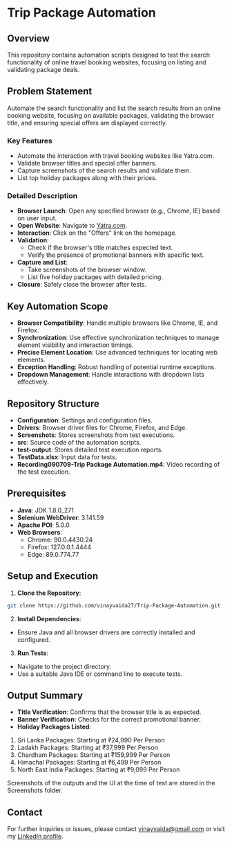 # Trip Package Automation

## Overview

This repository contains automation scripts designed to test the search functionality of online travel booking websites, focusing on listing and validating package deals.

## Problem Statement

Automate the search functionality and list the search results from an online booking website, focusing on available packages, validating the browser title, and ensuring special offers are displayed correctly.

### Key Features

- Automate the interaction with travel booking websites like Yatra.com.
- Validate browser titles and special offer banners.
- Capture screenshots of the search results and validate them.
- List top holiday packages along with their prices.

### Detailed Description

- **Browser Launch**: Open any specified browser (e.g., Chrome, IE) based on user input.
- **Open Website**: Navigate to [Yatra.com](https://www.yatra.com/).
- **Interaction**: Click on the "Offers" link on the homepage.
- **Validation**:
  - Check if the browser's title matches expected text.
  - Verify the presence of promotional banners with specific text.
- **Capture and List**:
  - Take screenshots of the browser window.
  - List five holiday packages with detailed pricing.
- **Closure**: Safely close the browser after tests.

## Key Automation Scope

- **Browser Compatibility**: Handle multiple browsers like Chrome, IE, and Firefox.
- **Synchronization**: Use effective synchronization techniques to manage element visibility and interaction timings.
- **Precise Element Location**: Use advanced techniques for locating web elements.
- **Exception Handling**: Robust handling of potential runtime exceptions.
- **Dropdown Management**: Handle interactions with dropdown lists effectively.

## Repository Structure

- **Configuration**: Settings and configuration files.
- **Drivers**: Browser driver files for Chrome, Firefox, and Edge.
- **Screenshots**: Stores screenshots from test executions.
- **src**: Source code of the automation scripts.
- **test-output**: Stores detailed test execution reports.
- **TestData.xlsx**: Input data for tests.
- **Recording090709-Trip Package Automation.mp4**: Video recording of the test execution.

## Prerequisites

- **Java**: JDK 1.8.0_271
- **Selenium WebDriver**: 3.141.59
- **Apache POI**: 5.0.0
- **Web Browsers**:
  - Chrome: 90.0.4430.24
  - Firefox: 127.0.0.1.4444
  - Edge: 89.0.774.77

## Setup and Execution

1. **Clone the Repository**:
```bash
git clone https://github.com/vinayvaida27/Trip-Package-Automation.git
```

2. **Install Dependencies**:
- Ensure Java and all browser drivers are correctly installed and configured.
3. **Run Tests**:
- Navigate to the project directory.
- Use a suitable Java IDE or command line to execute tests.

## Output Summary

- **Title Verification**: Confirms that the browser title is as expected.
- **Banner Verification**: Checks for the correct promotional banner.
- **Holiday Packages Listed**:
1. Sri Lanka Packages: Starting at ₹24,990 Per Person
2. Ladakh Packages: Starting at ₹37,999 Per Person
3. Chardham Packages: Starting at ₹159,999 Per Person
4. Himachal Packages: Starting at ₹6,499 Per Person
5. North East India Packages: Starting at ₹9,099 Per Person

Screenshots of the outputs and the UI at the time of test are stored in the Screenshots folder.

## Contact

For further inquiries or issues, please contact [vinayvaida@gmail.com](mailto:vinayvaida@gmail.com) or visit my [LinkedIn profile](https://www.linkedin.com/in/vinayvaida/).

